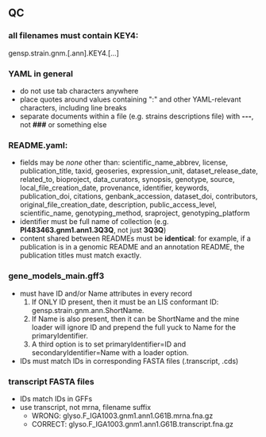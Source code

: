 ## QC

### all filenames must contain KEY4:
gensp.strain.gnm.[.ann].KEY4.[...]

### YAML in general
- do not use tab characters anywhere
- place quotes around values containing ":" and other YAML-relevant characters, including line breaks
- separate documents within a file (e.g. strains descriptions file) with **---**, not **###** or something else

### README.yaml:
- fields may be _none_ other than:
scientific_name_abbrev, license, publication_title, taxid, geoseries, expression_unit, dataset_release_date, related_to, bioproject, data_curators, synopsis, genotype, source, local_file_creation_date, provenance, identifier, keywords, publication_doi, citations, genbank_accession, dataset_doi, contributors, original_file_creation_date, description, public_access_level, scientific_name, genotyping_method, sraproject, genotyping_platform
- identifier must be full name of collection (e.g. **PI483463.gnm1.ann1.3Q3Q**, not just **3Q3Q**)
- content shared between READMEs must be **identical**: for example, if a publication is in a genomic README and an annotation README, the publication titles must match exactly.

### gene_models_main.gff3
- must have ID and/or Name attributes in every record
  1. If ONLY ID present, then it must be an LIS conformant ID: gensp.strain.gnm.ann.ShortName.
  2. If Name is also present, then it can be ShortName and the mine loader will ignore ID and prepend the full yuck to Name for the primaryIdentifier.
  3. A third option is to set primaryIdentifier=ID and secondaryIdentifier=Name with a loader option.
- IDs must match IDs in corresponding FASTA files (.transcript, .cds) 

### transcript FASTA files
- IDs match IDs in GFFs
- use transcript, not mrna, filename suffix
  - WRONG: glyso.F_IGA1003.gnm1.ann1.G61B.mrna.fna.gz
  - CORRECT: glyso.F_IGA1003.gnm1.ann1.G61B.transcript.fna.gz
